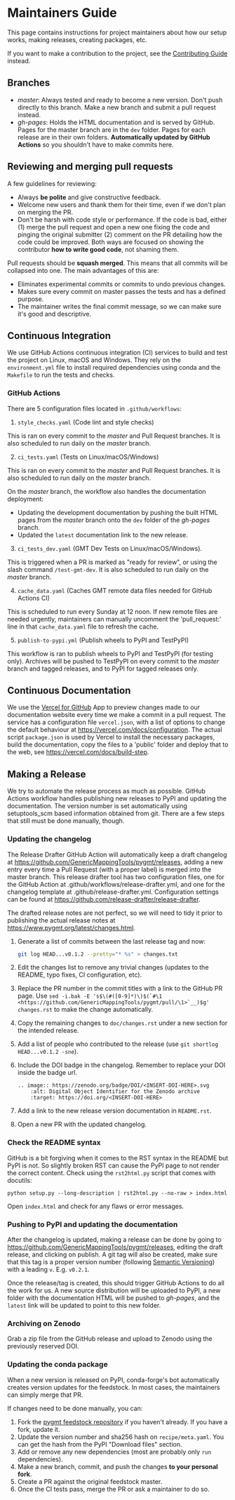 # Maintainers Guide

This page contains instructions for project maintainers about how our setup works,
making releases, creating packages, etc.

If you want to make a contribution to the project, see the
[Contributing Guide](CONTRIBUTING.md) instead.


## Branches

* *master*: Always tested and ready to become a new version. Don't push directly to this
  branch. Make a new branch and submit a pull request instead.
* *gh-pages*: Holds the HTML documentation and is served by GitHub. Pages for the master
  branch are in the `dev` folder. Pages for each release are in their own folders.
  **Automatically updated by GitHub Actions** so you shouldn't have to make commits here.


## Reviewing and merging pull requests

A few guidelines for reviewing:

* Always **be polite** and give constructive feedback.
* Welcome new users and thank them for their time, even if we don't plan on merging the
  PR.
* Don't be harsh with code style or performance. If the code is bad, either (1) merge
  the pull request and open a new one fixing the code and pinging the original submitter
  (2) comment on the PR detailing how the code could be improved. Both ways are focused
  on showing the contributor **how to write good code**, not shaming them.

Pull requests should be **squash merged**.
This means that all commits will be collapsed into one.
The main advantages of this are:

* Eliminates experimental commits or commits to undo previous changes.
* Makes sure every commit on master passes the tests and has a defined purpose.
* The maintainer writes the final commit message, so we can make sure it's good and
  descriptive.


## Continuous Integration

We use GitHub Actions continuous integration (CI) services to
build and test the project on Linux, macOS and Windows.
They rely on the `environment.yml` file to install required dependencies using
conda and the `Makefile` to run the tests and checks.

### GitHub Actions

There are 5 configuration files located in `.github/workflows`:

1. `style_checks.yaml` (Code lint and style checks)

This is ran on every commit to the *master* and Pull Request branches.
It is also scheduled to run daily on the *master* branch.

2. `ci_tests.yaml` (Tests on Linux/macOS/Windows)

This is ran on every commit to the *master* and Pull Request branches.
It is also scheduled to run daily on the *master* branch.

On the *master* branch, the workflow also handles the documentation deployment:

* Updating the development documentation by pushing the built HTML pages from the
  *master* branch onto the `dev` folder of the *gh-pages* branch.
* Updated the `latest` documentation link to the new release.

3. `ci_tests_dev.yaml` (GMT Dev Tests on Linux/macOS/Windows).

This is triggered when a PR is marked as "ready for review", or using the slash
command `/test-gmt-dev`. It is also scheduled to run daily on the *master* branch.

4. `cache_data.yaml` (Caches GMT remote data files needed for GitHub Actions CI)

This is scheduled to run every Sunday at 12 noon.
If new remote files are needed urgently, maintainers can manually uncomment
the 'pull_request:' line in that `cache_data.yaml` file to refresh the cache.

5. `publish-to-pypi.yml` (Publish wheels to PyPI and TestPyPI)

This workflow is ran to publish wheels to PyPI and TestPyPI (for testing only).
Archives will be pushed to TestPyPI on every commit to the *master* branch and
tagged releases, and to PyPI for tagged releases only.


## Continuous Documentation

We use the [Vercel for GitHub](https://github.com/apps/vercel) App to preview changes
made to our documentation website every time we make a commit in a pull request.
The service has a configuration file `vercel.json`, with a list of options to
change the default behaviour at https://vercel.com/docs/configuration.
The actual script `package.json` is used by Vercel to install the necessary packages,
build the documentation, copy the files to a 'public' folder and deploy that to the web,
see https://vercel.com/docs/build-step.

## Making a Release

We try to automate the release process as much as possible.
GitHub Actions workflow handles publishing new releases to PyPI and updating the documentation.
The version number is set automatically using setuptools_scm based information
obtained from git.
There are a few steps that still must be done manually, though.

### Updating the changelog

The Release Drafter GitHub Action will automatically keep a draft changelog at
https://github.com/GenericMappingTools/pygmt/releases, adding a new entry
every time a Pull Request (with a proper label) is merged into the master branch.
This release drafter tool has two configuration files, one for the GitHub Action
at .github/workflows/release-drafter.yml, and one for the changelog template
at .github/release-drafter.yml. Configuration settings can be found at
https://github.com/release-drafter/release-drafter.

The drafted release notes are not perfect, so we will need to tidy it prior to
publishing the actual release notes at https://www.pygmt.org/latest/changes.html.

1. Generate a list of commits between the last release tag and now:

    ```bash
    git log HEAD...v0.1.2 --pretty="* %s" > changes.txt
    ```

2. Edit the changes list to remove any trivial changes (updates to the README, typo
   fixes, CI configuration, etc).
3. Replace the PR number in the commit titles with a link to the GitHub PR page.
   Use ``sed -i.bak -E 's$\(#([0-9]*)\)$(`#\1 <https://github.com/GenericMappingTools/pygmt/pull/\1>`__)$g' changes.rst``
   to make the change automatically.
4. Copy the remaining changes to `doc/changes.rst` under a new section for the
   intended release.
5. Add a list of people who contributed to the release (use
   `` git shortlog HEAD...v0.1.2 -sne ``).
6. Include the DOI badge in the changelog. Remember to replace your DOI inside the badge url.

    ```
    .. image:: https://zenodo.org/badge/DOI/<INSERT-DOI-HERE>.svg
        :alt: Digital Object Identifier for the Zenodo archive
        :target: https://doi.org/<INSERT-DOI-HERE>
    ```

7. Add a link to the new release version documentation in `README.rst`.
8. Open a new PR with the updated changelog.

### Check the README syntax

GitHub is a bit forgiving when it comes to the RST syntax in the README but PyPI is not.
So slightly broken RST can cause the PyPI page to not render the correct content. Check
using the `rst2html.py` script that comes with docutils:

```
python setup.py --long-description | rst2html.py --no-raw > index.html
```

Open `index.html` and check for any flaws or error messages.

### Pushing to PyPI and updating the documentation

After the changelog is updated, making a release can be done by going to
https://github.com/GenericMappingTools/pygmt/releases, editing the draft release,
and clicking on publish. A git tag will also be created, make sure that this
tag is a proper version number (following [Semantic Versioning](https://semver.org/))
with a leading `v`. E.g. `v0.2.1`.

Once the release/tag is created, this should trigger GitHub Actions to do all the work for us.
A new source distribution will be uploaded to PyPI, a new folder with the documentation
HTML will be pushed to *gh-pages*, and the `latest` link will be updated to point to
this new folder.

### Archiving on Zenodo

Grab a zip file from the GitHub release and upload to Zenodo using the previously
reserved DOI.

### Updating the conda package

When a new version is released on PyPI, conda-forge's bot automatically creates version
updates for the feedstock. In most cases, the maintainers can simply merge that PR.

If changes need to be done manually, you can:

1. Fork the [pygmt feedstock repository](https://github.com/conda-forge/pygmt-feedstock) if
   you haven't already. If you have a fork, update it.
2. Update the version number and sha256 hash on `recipe/meta.yaml`. You can get the hash
   from the PyPI "Download files" section.
3. Add or remove any new dependencies (most are probably only `run` dependencies).
4. Make a new branch, commit, and push the changes **to your personal fork**.
5. Create a PR against the original feedstock master.
6. Once the CI tests pass, merge the PR or ask a maintainer to do so.

